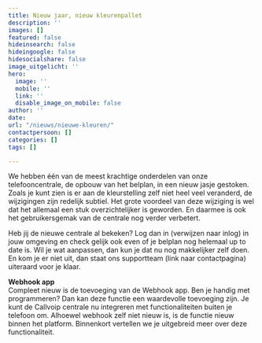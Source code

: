 ```yaml
---
title: Nieuw jaar, nieuw kleurenpallet
description: ''
images: []
featured: false
hideinsearch: false
hideingoogle: false
hidesocialshare: false
image_uitgelicht: ''
hero:
  image: ''
  mobile: ''
  link: ''
  disable_image_on_mobile: false
author: ''
date: 
url: "/nieuws/nieuwe-kleuren/"
contactpersoon: []
categories: []
tags: []

---
```

We hebben één van de meest krachtige onderdelen van onze telefooncentrale, de opbouw van het belplan, in een nieuw jasje gestoken. Zoals je kunt zien is er aan de kleurstelling zelf niet heel veel veranderd, de wijzigingen zijn redelijk subtiel. Het grote voordeel van deze wijziging is wel dat het allemaal een stuk overzichtelijker is geworden. En daarmee is ook het gebruikersgemak van de centrale nog verder verbetert.

Heb jij de nieuwe centrale al bekeken? Log dan in (verwijzen naar inlog) in jouw omgeving en check gelijk ook even of je belplan nog helemaal up to date is. Wil je wat aanpassen, dan kun je dat nu nog makkelijker zelf doen. En kom je er niet uit, dan staat ons supportteam (link naar contactpagina) uiteraard voor je klaar.

**Webhook app**  
Compleet nieuw is de toevoeging van de Webhook app. Ben je handig met programmeren? Dan kan deze functie een waardevolle toevoeging zijn. Je kunt de Callvoip centrale nu integreren met functionaliteiten buiten je telefoon om. Alhoewel webhook zelf niet nieuw is, is de functie nieuw binnen het platform. Binnenkort vertellen we je uitgebreid meer over deze functionaliteit.